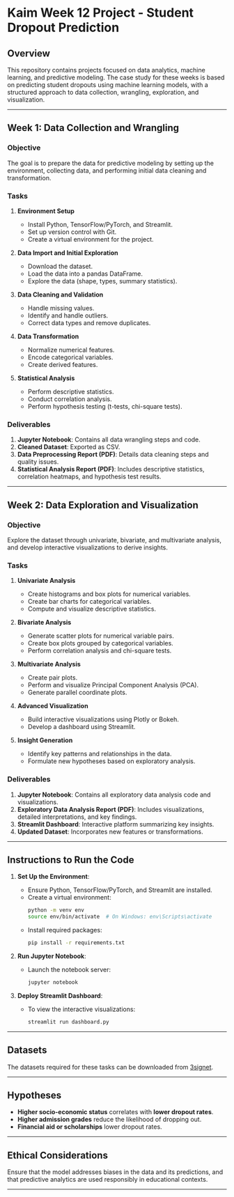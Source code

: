 # Kaim Week 12 Project - Student Dropout Prediction

## Overview

This repository contains projects focused on data analytics, machine learning, and predictive modeling. The case study for these weeks is based on predicting student dropouts using machine learning models, with a structured approach to data collection, wrangling, exploration, and visualization.

---

## Week 1: Data Collection and Wrangling

### Objective
The goal is to prepare the data for predictive modeling by setting up the environment, collecting data, and performing initial data cleaning and transformation.

### Tasks
1. **Environment Setup**
   - Install Python, TensorFlow/PyTorch, and Streamlit.
   - Set up version control with Git.
   - Create a virtual environment for the project.

2. **Data Import and Initial Exploration**
   - Download the dataset.
   - Load the data into a pandas DataFrame.
   - Explore the data (shape, types, summary statistics).

3. **Data Cleaning and Validation**
   - Handle missing values.
   - Identify and handle outliers.
   - Correct data types and remove duplicates.

4. **Data Transformation**
   - Normalize numerical features.
   - Encode categorical variables.
   - Create derived features.

5. **Statistical Analysis**
   - Perform descriptive statistics.
   - Conduct correlation analysis.
   - Perform hypothesis testing (t-tests, chi-square tests).

### Deliverables
1. **Jupyter Notebook**: Contains all data wrangling steps and code.
2. **Cleaned Dataset**: Exported as CSV.
3. **Data Preprocessing Report (PDF)**: Details data cleaning steps and quality issues.
4. **Statistical Analysis Report (PDF)**: Includes descriptive statistics, correlation heatmaps, and hypothesis test results.

---

## Week 2: Data Exploration and Visualization

### Objective
Explore the dataset through univariate, bivariate, and multivariate analysis, and develop interactive visualizations to derive insights.

### Tasks
1. **Univariate Analysis**
   - Create histograms and box plots for numerical variables.
   - Create bar charts for categorical variables.
   - Compute and visualize descriptive statistics.

2. **Bivariate Analysis**
   - Generate scatter plots for numerical variable pairs.
   - Create box plots grouped by categorical variables.
   - Perform correlation analysis and chi-square tests.

3. **Multivariate Analysis**
   - Create pair plots.
   - Perform and visualize Principal Component Analysis (PCA).
   - Generate parallel coordinate plots.

4. **Advanced Visualization**
   - Build interactive visualizations using Plotly or Bokeh.
   - Develop a dashboard using Streamlit.

5. **Insight Generation**
   - Identify key patterns and relationships in the data.
   - Formulate new hypotheses based on exploratory analysis.

### Deliverables
1. **Jupyter Notebook**: Contains all exploratory data analysis code and visualizations.
2. **Exploratory Data Analysis Report (PDF)**: Includes visualizations, detailed interpretations, and key findings.
3. **Streamlit Dashboard**: Interactive platform summarizing key insights.
4. **Updated Dataset**: Incorporates new features or transformations.

---

## Instructions to Run the Code

1. **Set Up the Environment**:
   - Ensure Python, TensorFlow/PyTorch, and Streamlit are installed.
   - Create a virtual environment:  
     ```bash
     python -m venv env
     source env/bin/activate  # On Windows: env\Scripts\activate
     ```
   - Install required packages:
     ```bash
     pip install -r requirements.txt
     ```

2. **Run Jupyter Notebook**:
   - Launch the notebook server:
     ```bash
     jupyter notebook
     ```

3. **Deploy Streamlit Dashboard**:
   - To view the interactive visualizations:
     ```bash
     streamlit run dashboard.py
     ```

---

## Datasets

The datasets required for these tasks can be downloaded from [3signet](https://drive.google.com/file/d/1ROnFzGyJxHX1r4A0K1o2jsp_ORGUiC0b/view?usp=sharing).

---

## Hypotheses

- **Higher socio-economic status** correlates with **lower dropout rates**.
- **Higher admission grades** reduce the likelihood of dropping out.
- **Financial aid or scholarships** lower dropout rates.

---

## Ethical Considerations

Ensure that the model addresses biases in the data and its predictions, and that predictive analytics are used responsibly in educational contexts.

---